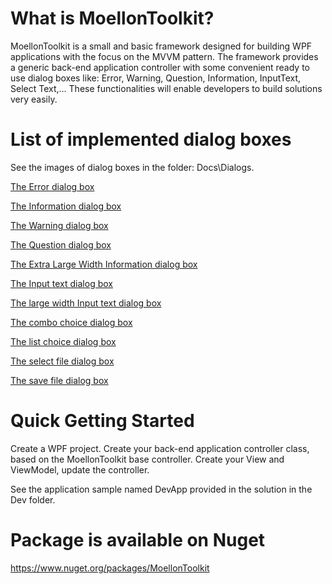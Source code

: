 # What is MoellonToolkit?
MoellonToolkit is a small and basic framework designed for building WPF applications with the focus on the MVVM pattern.
The framework provides a generic back-end application controller with some convenient ready to use dialog boxes like: Error, Warning, Question, Information, InputText, Select Text,...
These functionalities will enable developers to build solutions very easily. 

# List of implemented dialog boxes
See the images of dialog boxes in the folder: Docs\Dialogs.

[The Error dialog box](Docs/Dialogs/dlgError.jpg)

[The Information dialog box](Docs/Dialogs/dlgInformation.jpg)

[The Warning dialog box](Docs/Dialogs/dlgWarning.jpg)

[The Question dialog box](Docs/Dialogs/dlgQuestion.jpg)

[The Extra Large Width Information dialog box](Docs/Dialogs/dlgInformationWidthXL.jpg)

[The Input text dialog box](Docs/Dialogs/dlgInputText.jpg)

[The large width Input text dialog box](Docs/Dialogs/dlgInputTextWidthLarge.jpg)

[The combo choice dialog box](Docs/Dialogs/dlgComboChoice.jpg)

[The list choice dialog box](Docs/Dialogs/dlgListChoice.jpg)

[The select file  dialog box](Docs/Dialogs/dlgSelectFile.jpg)

[The save file  dialog box](Docs/Dialogs/dlgSaveFile.jpg)

# Quick Getting Started 
Create a WPF project. Create your back-end application controller class, based on the MoellonToolkit base controller.
Create your View and ViewModel, update the controller.

See the application sample named DevApp provided in the solution in the Dev folder.

# Package is available on Nuget
https://www.nuget.org/packages/MoellonToolkit
